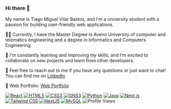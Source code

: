 ### Hi there 👋

My name is Tiago Miguel Vilar Bastos, and I'm a university student with a passion for building user-friendly web applications. 

👨‍💻 Currently, I have the Master Degree in Aveiro University of computer and telematics engineering and a degree in Informatics and Computers Engineering.

🌱 I'm constantly learning and improving my skills, and I'm excited to collaborate on new projects and learn from other developers. 

💬 Feel free to reach out to me if you have any questions or just want to chat! You can find me on [LinkedIn](https://www.linkedin.com/in/tiago-vilar-85a753134/)

📃 Web Portfolio: [Web Portfolio](https://vilar07.github.io/Web_Portfolio/)

[![React](https://img.shields.io/badge/-React-61DAFB?logo=react&logoColor=white&style=flat)](https://reactjs.org/)
[![HTML5](https://img.shields.io/badge/-HTML5-E34F26?logo=html5&logoColor=white&style=flat)](https://developer.mozilla.org/en-US/docs/Web/Guide/HTML/HTML5)
[![CSS3](https://img.shields.io/badge/-CSS3-1572B6?logo=css3&logoColor=white&style=flat)](https://developer.mozilla.org/en-US/docs/Web/CSS)
[![GNS3](https://img.shields.io/badge/-GNS3-209CEE?logo=GNS3&logoColor=white&style=flat)](https://www.gns3.com/)
[![Python](https://img.shields.io/badge/-Python-3776AB?logo=Python&logoColor=white&style=flat)](https://www.python.org/)
[![Java](https://img.shields.io/badge/-Java-007396?logo=Java&logoColor=white&style=flat)](https://www.java.com/)
[![Next.js](https://img.shields.io/badge/-Next.js-000000?logo=Next.js&logoColor=white&style=flat)](https://nextjs.org/)
[![Tailwind CSS](https://img.shields.io/badge/-Tailwind%20CSS-38B2AC?logo=Tailwind%20CSS&logoColor=white&style=flat)](https://tailwindcss.com/)
[![NestJS](https://img.shields.io/badge/-NestJS-E0234E?logo=nestjs&logoColor=white&style=flat)](https://nestjs.com/)
[![MySQL](https://img.shields.io/badge/-MySQL-4479A1?logo=mysql&logoColor=white&style=flat)](https://www.mysql.com/)
![Profile Views](https://komarev.com/ghpvc/?username=vilar07)

